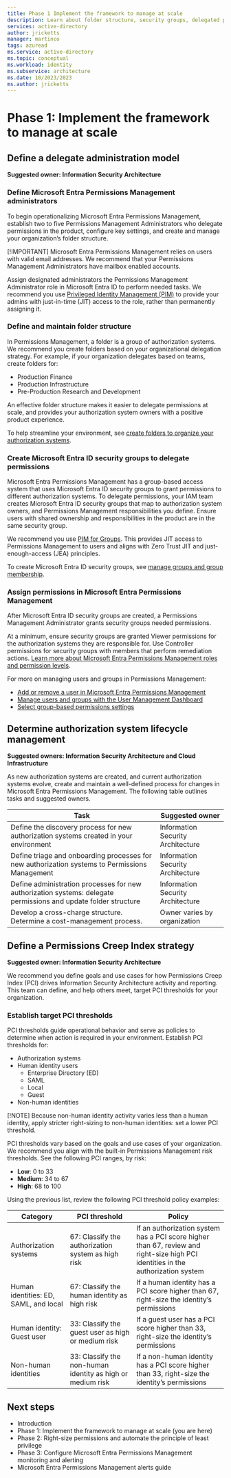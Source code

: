 ```yaml
---
title: Phase 1 Implement the framework to manage at scale
description: Learn about folder structure, security groups, delegated permissions, lifecycle management, and Permissions Creep Index thresholds
services: active-directory
author: jricketts
manager: martinco
tags: azuread
ms.service: active-directory
ms.topic: conceptual
ms.workload: identity
ms.subservice: architecture
ms.date: 10/2023/2023
ms.author: jricketts
---
```


# Phase 1: Implement the framework to manage at scale

## Define a delegate administration model

**Suggested owner: Information Security Architecture**

### Define Microsoft Entra Permissions Management administrators

To begin operationalizing Microsoft Entra Permissions Management, establish two to five Permissions Management Administrators who delegate permissions in the product, configure key settings, and create and manage your organization’s folder structure.

   [!IMPORTANT] Microsoft Entra Permissions Management relies on users with valid email addresses. We recommend that your Permissions Management Administrators have mailbox enabled accounts.

Assign designated administrators the Permissions Management Administrator role in Microsoft Entra ID to perform needed tasks. We recommend you use [Privileged Identity Management (PIM)](../privileged-identity-management/pim-configure.md) to provide your admins with just-in-time (JIT) access to the role, rather than permanently assigning it.

### Define and maintain folder structure

In Permissions Management, a folder is a group of authorization systems. We recommend you create folders based on your organizational delegation strategy. For example, if your organization delegates based on teams, create folders for:

* Production Finance
* Production Infrastructure
* Pre-Production Research and Development

An effective folder structure makes it easier to delegate permissions at scale, and provides your authorization system owners with a positive product experience.

To help streamline your environment, see [create folders to organize your authorization systems](../cloud-infrastructure-entitlement-management/how-to-create-folders.md).

### Create Microsoft Entra ID security groups to delegate permissions

Microsoft Entra Permissions Management has a group-based access system that uses Microsoft Entra ID security groups to grant permissions to different authorization systems. To delegate permissions, your IAM team creates Microsoft Entra ID security groups that map to authorization system owners, and Permissions Management responsibilities you define. Ensure users with shared ownership and responsibilities in the product are in the same security group.

We recommend you use [PIM for Groups](../privileged-identity-management/concept-pim-for-groups.md). This provides JIT access to Permissions Management to users and aligns with Zero Trust JIT and just-enough-access (JEA) principles.

To create Microsoft Entra ID security groups, see [manage groups and group membership](../fundamentals/how-to-manage-groups.md).

### Assign permissions in Microsoft Entra Permissions Management

After Microsoft Entra ID security groups are created, a Permissions Management Administrator grants security groups needed permissions.

At a minimum, ensure security groups are granted Viewer permissions for the authorization systems they are responsible for. Use Controller permissions for security groups with members that perform remediation actions. [Learn more about Microsoft Entra Permissions Management roles and permission levels](../cloud-infrastructure-entitlement-management/product-roles-permissions.md).

For more on managing users and groups in Permissions Management:

* [Add or remove a user in Microsoft Entra Permissions Management](../cloud-infrastructure-entitlement-management/how-to-add-remove-user-to-group)
* [Manage users and groups with the User Management Dashboard](../cloud-infrastructure-entitlement-management/ui-user-management)
* [Select group-based permissions settings](../cloud-infrastructure-entitlement-management/how-to-create-group-based-permissions)

## Determine authorization system lifecycle management

**Suggested owners: Information Security Architecture and Cloud Infrastructure**

As new authorization systems are created, and current authorization systems evolve, create and maintain a well-defined process for changes in Microsoft Entra Permissions Management. The following table outlines tasks and suggested owners.

|Task|Suggested owner|
|---|---|
|Define the discovery process for new authorization systems created in your environment|Information Security Architecture|
|Define triage and onboarding processes for new authorization systems to Permissions Management|Information Security Architecture|
|Define administration processes for new authorization systems: delegate permissions and update folder structure|Information Security Architecture|
|Develop a cross-charge structure. Determine a cost-management process.|Owner varies by organization|

## Define a Permissions Creep Index strategy

**Suggested owner: Information Security Architecture**

We recommend you define goals and use cases for how Permissions Creep Index (PCI) drives Information Security Architecture activity and reporting. This team can define, and help others meet, target PCI thresholds for your organization.

### Establish target PCI thresholds

PCI thresholds guide operational behavior and serve as policies to determine when action is required in your environment. Establish PCI thresholds for:

* Authorization systems
* Human identity users
  * Enterprise Directory (ED)
  * SAML
  * Local
  * Guest
* Non-human identities

[!NOTE] Because non-human identity activity varies less than a human identity, apply stricter right-sizing to non-human identities: set a lower PCI threshold.

PCI thresholds vary based on the goals and use cases of your organization. We recommend you align with the built-in Permissions Management risk thresholds. See the following PCI ranges, by risk:

* **Low**: 0 to 33
* **Medium**: 34 to 67
* **High**: 68 to 100 

Using the previous list, review the following PCI threshold policy examples:

|Category|PCI threshold|Policy|
|---|---|---|
|Authorization systems|67: Classify the authorization system as high risk|If an authorization system has a PCI score higher than 67, review and right-size high PCI identities in the authorization system|
|Human identities: ED, SAML, and local|67: Classify the human identity as high risk|If a human identity has a PCI score higher than 67, right-size the identity’s permissions|
|Human identity: Guest user|33: Classify the guest user as high or medium risk|If a guest user has a PCI score higher than 33, right-size the identity’s permissions|
|Non-human identities|33: Classify the non-human identity as high or medium risk|If a non-human identity has a PCI score higher than 33, right-size the identity’s permissions |

## Next steps

* Introduction 
* Phase 1: Implement the framework to manage at scale (you are here)
* Phase 2: Right-size permissions and automate the principle of least privilege
* Phase 3: Configure Microsoft Entra Permissions Management monitoring and alerting
* Microsoft Entra Permissions Management alerts guide

